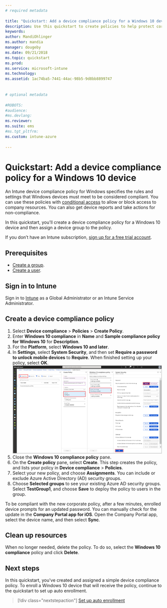 ```yaml
---
# required metadata

title: "Quickstart: Add a device compliance policy for a Windows 10 device"
description: Use this quickstart to create policies to help protect corporate data and manage the devices end users use to access company resources. Then, assign the policies to groups.
keywords:
author: MandiOhlinger
ms.author: mandia
manager: dougeby
ms.date: 09/21/2018
ms.topic: quickstart
ms.prod:
ms.service: microsoft-intune
ms.technology:
ms.assetid: 1ac74ba5-7441-44ac-98b5-9d8bb8899747


# optional metadata

#ROBOTS:
#audience:
#ms.devlang:
ms.reviewer:
ms.suite: ems
#ms.tgt_pltfrm:
ms.custom: intune-azure

---
```


# Quickstart: Add a device compliance policy for a Windows 10 device
An Intune device compliance policy for Windows specifies the rules and settings that Windows devices must meet to be considered compliant. You can use these policies with [conditional access](https://docs.microsoft.com/intune/conditional-access) to allow or block access to company resources. You can also get device reports and take actions for non-compliance.

In this quickstart, you'll create a device compliance policy for a Windows 10 device and then assign a device group to the policy.

If you don’t have an Intune subscription, [sign up for a free trial account](free-trial-sign-up.md).

## Prerequisites
- [Create a group](get-started-groups.md).
- [Create a user](quickstart-create-user.md).


## Sign in to Intune
Sign in to [Intune](https://aka.ms/intuneportal) as a Global Administrator or an Intune Service Administrator.

## Create a device compliance policy
1. Select **Device compliance** > **Policies** > **Create Policy**.
2. Enter **Windows 10 compliance** in **Name** and **Sample compliance policy for Windows 10** for **Description**.
3. For the **Platform**, select **Windows 10 and later**.
4. In **Settings**, select **System Security**, and then set **Require a password to unlock mobile devices** to **Require**. When finished setting up your policy, select **OK**.
   ![Compliance policy](/intune/media/quickstart-create-policy/compliance-policy.png)
5. Close the **Windows 10 compliance policy** pane. 
6. On the **Create policy** pane, select **Create**. This step creates the policy, and lists your policy in **Device compliance** > **Policies**.
7. Select your new policy, and choose **Assignments**. You can include or exclude Azure Active Directory (AD) security groups.
8. Choose **Selected groups** to see your existing Azure AD security groups. Select **TestGroup1**, and choose **Save** to deploy the policy to users in the group.

To be compliant with the new corporate policy, after a few minutes, enrolled device prompts for an updated password. You can manually check for the update in the **Company Portal app for iOS**. Open the Company Portal app, select the device name, and then select **Sync**.

## Clean up resources
When no longer needed, delete the policy. To do so, select the **Windows 10 compliance** policy and click **Delete**. 

## Next steps
In this quickstart, you've created and assigned a simple device compliance policy. To enroll a Windows 10 device that will receive the policy, continue to the quickstart to set up auto enrollment.
> [!div class="nextstepaction"]
> [Set up auto enrollment](quickstart-setup-auto-enrollment.md)